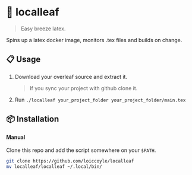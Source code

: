 # 🍃 localleaf

> Easy breeze latex.

Spins up a latex docker image, monitors .tex files and builds on change.

## 📋 Usage

1. Download your overleaf source and extract it.
   > If you sync your project with github clone it.
2. Run `./localleaf your_project_folder your_project_folder/main.tex`

## 📦 Installation

#### Manual

Clone this repo and add the script somewhere on your `$PATH`.

```bash
git clone https://github.com/loiccoyle/localleaf
mv localleaf/localleaf ~/.local/bin/
```

<!--
### Arch

TODO
-->
